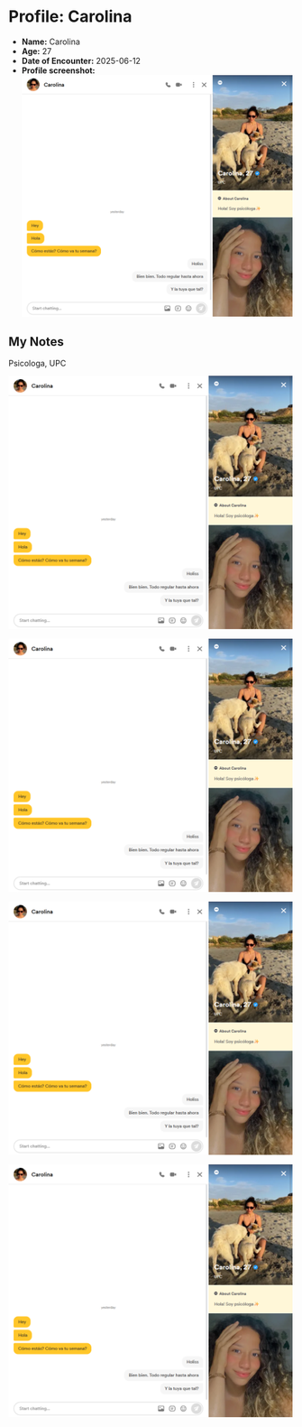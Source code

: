 # Profile: Carolina

- **Name:** Carolina
- **Age:** 27
- **Date of Encounter:** 2025-06-12
- **Profile screenshot:** ![profile](../images/carolina_2025-06-12.jpg)

## My Notes
Psicologa, UPC


![profile](../images/carolina_2025-06-12_465822_2025-06-12.jpg)


![profile](../images/carolina_2025-06-12_183578_1749767010426.jpg)


![profile](../images/carolina_2025-06-12_426001_1749767328500.jpg)


![profile](../images/carolina_2025-06-12_834644_1749767917617.jpg)

